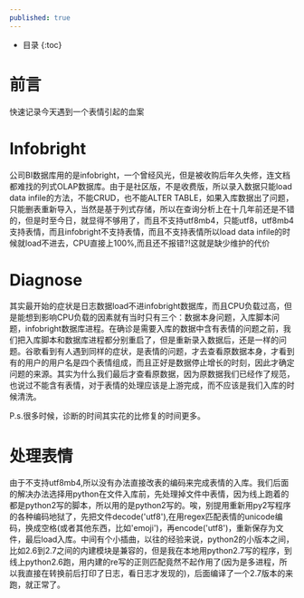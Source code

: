 ```yaml
---
published: true
---
```

* 目录
{:toc}

# 前言  
  快速记录今天遇到一个表情引起的血案  

# Infobright  
  公司BI数据库用的是infobright，一个曾经风光，但是被收购后年久失修，连文档都难找的列式OLAP数据库。由于是社区版，不是收费版，所以录入数据只能load data infile的方法，不能CRUD，也不能ALTER TABLE，如果入库数据出了问题，只能删表重新导入，当然是基于列式存储，所以在查询分析上在十几年前还是不错的，但是时至今日，就显得不够用了，而且不支持utf8mb4，只能utf8，utf8mb4支持表情，而且infobright不支持表情，而且不支持表情所以load data infile的时候就load不进去，CPU直接上100%,而且还不报错?!这就是缺少维护的代价

# Diagnose
  其实最开始的症状是日志数据load不进infobright数据库，而且CPU负载过高，但是能想到影响CPU负载的因素就有当时只有三个：数据本身问题，入库脚本问题，infobright数据库进程。在确诊是需要入库的数据中含有表情的问题之前，我们把入库脚本和数据库进程都分别重启了，但是重新录入数据后，还是一样的问题。谷歌看到有人遇到同样的症状，是表情的问题，才去查看原数据本身，才看到有的用户的用户名是四个表情组成，而且正好是数据停止增长的时刻，因此才确定问题的来源。其实为什么我们最后才查看原数据，因为原数据我们已经作了规范，也说过不能含有表情，对于表情的处理应该是上游完成，而不应该是我们入库的时候清洗。

P.s.很多时候，诊断的时间其实花的比修复的时间更多。

# 处理表情
  由于不支持utf8mb4,所以没有办法直接改表的编码来完成表情的入库。我们后面的解决办法选择用python在文件入库前，先处理掉文件中表情，因为线上跑着的都是python2写的脚本，所以用的是python2写的。唉，别提用重新用py2写程序的各种编码地狱了，先把文件decode('utf8'),在用regex匹配表情的unicode编码，换成空格(或者其他东西，比如'emoji')，再encode('utf8')，重新保存为文件，最后load入库。中间有个小插曲，以往的经验来说，python2的小版本之间，比如2.6到2.7之间的内建模块是兼容的，但是我在本地用python2.7写的程序，到线上python2.6跑，用内建的re写的正则匹配竟然不起作用了(因为是多进程，所以我直接在转换前后打印了日志，看日志才发现的)，后面编译了一个2.7版本的来跑，就正常了。
